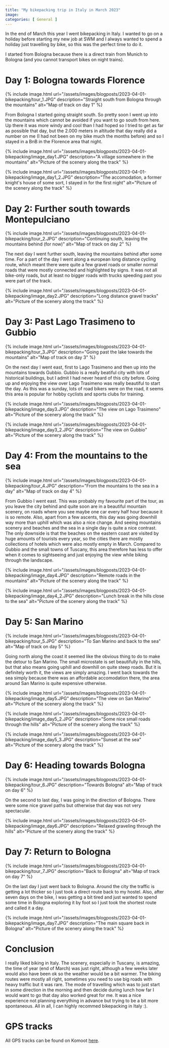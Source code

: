 ```yaml
---
title: "My bikepacking trip in Italy in March 2023"
image: 
categories: [ General ]
---
```


In the end of March this year I went bikepacking in Italy. I wanted to go on a holiday before starting my new job at SWM and I always wanted to spend a holiday just travelling by bike, so this was the perfect time to do it.

I started from Bologna because there is a direct train from Munich to Bologna (and you cannot transport bikes on night trains).

# Day 1: Bologna towards Florence

{% include image.html
    url="/assets/images/blogposts/2023-04-01-bikepacking/tour_1.JPG"
    description="Straight south from Bologna through the mountains"
    alt="Map of track on day 1" %}

From Bologna I started going straight south. So pretty soon I went up into the mountains which cannot be avoided if you want to go south from here. Up there it was more windy and cool than I had hoped so I tried to get as far as possible that day, but the 2.000 meters in altitude that day really did a number on me (I had not been on my bike much the months before) and so I stayed in a BnB in the Florence area that night.

{% include image.html
    url="/assets/images/blogposts/2023-04-01-bikepacking/image_day1.JPG"
    description="A village somewhere in the mountains"
    alt="Picture of the scenery along the track" %}

{% include image.html
    url="/assets/images/blogposts/2023-04-01-bikepacking/image_day1_2.JPG"
    description="The accomodation, a former knight's house of some sort, I stayed in for the first night"
    alt="Picture of the scenery along the track" %}

# Day 2: Further south towards Montepulciano

{% include image.html
    url="/assets/images/blogposts/2023-04-01-bikepacking/tour_2.JPG"
    description="Continuing south, leaving the mountains behind (for now)"
    alt="Map of track on day 2" %}

The next day I went further south, leaving the mountains behind after some time. For a part of the day I went along a european long distance cycling route, which meant there were quite a few gravel roads or smaller normal roads that were mostly connected and highlighted by signs. It was not all bike-only roads, but at least no bigger roads with trucks speeding past you were part of the track.

{% include image.html
    url="/assets/images/blogposts/2023-04-01-bikepacking/image_day2.JPG"
    description="Long distance gravel tracks"
    alt="Picture of the scenery along the track" %}

# Day 3: Past Lago Trasimeno to Gubbio

{% include image.html
    url="/assets/images/blogposts/2023-04-01-bikepacking/tour_3.JPG"
    description="Going past the lake towards the mountains"
    alt="Map of track on day 3" %}

On the next day I went east, first to Lago Trasimeno and then up into the mountains towards Gubbio. Gubbio is a really beatiful city with lots of historical buildings, but I admit I had never heard of this city before.
Going up and enjoying the view over Lago Trasimeno was really beautiful to start the day. As this was a sunday, lots of road bikers were on the road, it seems this area is popular for hobby cyclists and sports clubs for training.

{% include image.html
    url="/assets/images/blogposts/2023-04-01-bikepacking/image_day3.JPG"
    description="The view on Lago Trasimeno"
    alt="Picture of the scenery along the track" %}

{% include image.html
    url="/assets/images/blogposts/2023-04-01-bikepacking/image_day3_2.JPG"
    description="The view on Gubbio"
    alt="Picture of the scenery along the track" %}

# Day 4: From the mountains to the sea

{% include image.html
    url="/assets/images/blogposts/2023-04-01-bikepacking/tour_4.JPG"
    description="From the mountains to the sea in a day"
    alt="Map of track on day 4" %}

From Gubbio I went east. This was probably my favourite part of the tour, as you leave the city behind and quite soon are in a beautiful mountain scenery, on roads where you see maybe one car every half hour because it is so remote. Also, apart from a few ascents, this day was going downhill way more than uphill which was also a nice change. And seeing mountains scenery and beaches and the sea in a single day is quite a nice contrast. The only downside is that the beaches on the eastern coast are visited by huge amounts of tourists every year, so the cities there are mostly collections of hotels which were also mostly empty in March. Compared to Gubbio and the small towns of Tuscany, this area therefore has less to offer when it comes to sightseeing and just enjoying the view while biking through the landscape.

{% include image.html
    url="/assets/images/blogposts/2023-04-01-bikepacking/image_day4.JPG"
    description="Remote roads in the mountains"
    alt="Picture of the scenery along the track" %}

{% include image.html
    url="/assets/images/blogposts/2023-04-01-bikepacking/image_day4_2.JPG"
    description="Lunch break in the hills close to the sea"
    alt="Picture of the scenery along the track" %}

# Day 5: San Marino

{% include image.html
    url="/assets/images/blogposts/2023-04-01-bikepacking/tour_5.JPG"
    description="To San Marino and back to the sea"
    alt="Map of track on day 5" %}

Going north along the coast it seemed like the obvious thing to do to make the detour to San Marino. The small microstate is set beautifully in the hills, but that also means going uphill and downhill on quite steep roads. But it is definitely worth it, the views are simply amazing.
I went back towards the sea simply because there was an affordable accomodation there, the area around San Marino is quite expensive otherwise.

{% include image.html
    url="/assets/images/blogposts/2023-04-01-bikepacking/image_day5.JPG"
    description="The view on San Marino"
    alt="Picture of the scenery along the track" %}

{% include image.html
    url="/assets/images/blogposts/2023-04-01-bikepacking/image_day5_2.JPG"
    description="Some nice small roads through the hills"
    alt="Picture of the scenery along the track" %}

{% include image.html
    url="/assets/images/blogposts/2023-04-01-bikepacking/image_day5_3.JPG"
    description="Sunset at the sea"
    alt="Picture of the scenery along the track" %}

# Day 6: Heading towards Bologna

{% include image.html
    url="/assets/images/blogposts/2023-04-01-bikepacking/tour_6.JPG"
    description="Towards Bologna"
    alt="Map of track on day 6" %}

On the second to last day, I was going in the direction of Bologna. There were some nice gravel paths but otherwise that day was not very spectacular.

{% include image.html
    url="/assets/images/blogposts/2023-04-01-bikepacking/image_day6.JPG"
    description="Relaxed graveling through the hills"
    alt="Picture of the scenery along the track" %}

# Day 7: Return to Bologna

{% include image.html
    url="/assets/images/blogposts/2023-04-01-bikepacking/tour_7.JPG"
    description="Back to Bologna"
    alt="Map of track on day 7" %}

On the last day I just went back to Bologna. Around the city the traffic is getting a lot thicker so I just took a direct route back to my hostel. Also, after seven days on the bike, I was getting a bit tired and just wanted to spend some time in Bologna exploring it by foot so I just took the shortest route and called it a day.

{% include image.html
    url="/assets/images/blogposts/2023-04-01-bikepacking/image_day7.JPG"
    description="The main square back in Bologna"
    alt="Picture of the scenery along the track" %}

# Conclusion

I really liked biking in Italy. The scenery, especially in Tuscany, is amazing, the time of year (end of March) was just right, although a few weeks later would also have been ok so the weather would be a bit warmer. The biking routes were mostly all right, sometimes you need to use big roads with heavy traffic but it was rare.
The mode of travelling which was to just start in some direction in the morning and then decide during lunch how far I would want to go that day also worked great for me. It was a nice experience not planning everything in advance but trying to be a bit more spontaneous.
All in all, I can highly recommed bikepacking in Italy :).

# GPS tracks

All GPS tracks can be found on Komoot [here](https://www.komoot.de/collection/2015602/-radtour-italien-2023-03).